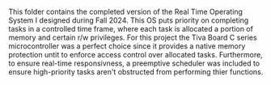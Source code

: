 This folder contains the completed version of the Real Time Operating System I designed during Fall 2024. This OS puts priority on completing tasks in a controlled time frame, where each task is allocated a portion of memory and certain r/w privileges. For this project the Tiva Board C series microcontroller was a perfect choice since it provides a native memory protection untit to enforce access control over allocated tasks. Furthermore, to ensure real-time responsivness, a preemptive scheduler was included to ensure high-priority tasks aren't obstructed from performing thier functions.
